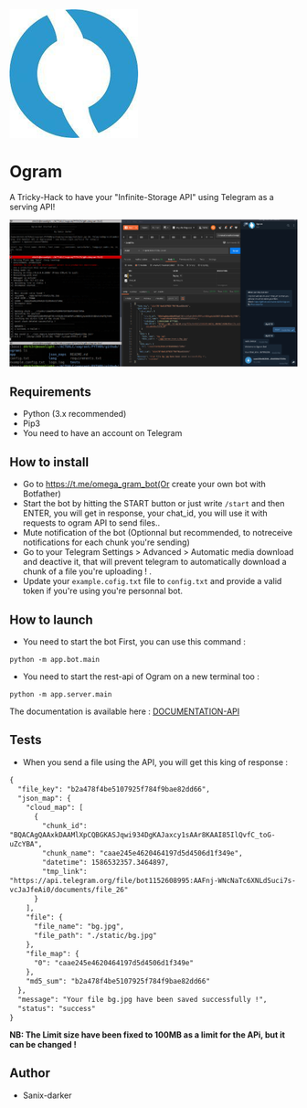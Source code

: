 <img src="./images/logo.jpg" />

# Ogram

A Tricky-Hack to have your "Infinite-Storage API" using Telegram as a serving API!

<img src="./images/demo.png" />

## Requirements

- Python (3.x recommended)
- Pip3
- You need to have an account on Telegram

## How to install

- Go to https://t.me/omega_gram_bot(Or create your own bot with Botfather)
- Start the bot by hitting the START button or just write `/start` and then ENTER, you will get in response, your chat_id, you will use it with requests to ogram API to send files..
- Mute notification of the bot (Optionnal but recommended, to notreceive notifications for each chunk you're sending)
- Go to your Telegram Settings > Advanced > Automatic media download and deactive it, that will prevent telegram to automatically download a chunk of a file you're uploading !
.
- Update your `example.cofig.txt` file to `config.txt` and provide a valid token if you're using you're personnal bot.

## How to launch

- You need to start the bot First, you can use this command :
```shell script
python -m app.bot.main
```

- You need to start the rest-api of Ogram on a new terminal too :
```shell script
python -m app.server.main
```

The documentation is available here : [DOCUMENTATION-API](https://documenter.getpostman.com/view/2696027/SzYgRaw1?version=latest)

## Tests

- When you send a file using the API, you will get this king of response : 
```shell script
{
  "file_key": "b2a478f4be5107925f784f9bae82dd66",
  "json_map": {
    "cloud_map": [
      {
        "chunk_id": "BQACAgQAAxkDAAMlXpCQBGKASJqwi934DgKAJaxcy1sAAr8KAAI85IlQvfC_toG-uZcYBA",
        "chunk_name": "caae245e4620464197d5d4506d1f349e",
        "datetime": 1586532357.3464897,
        "tmp_link": "https://api.telegram.org/file/bot1152608995:AAFnj-WNcNaTc6XNLdSuci7s-vcJaJfeAi0/documents/file_26"
      }
    ],
    "file": {
      "file_name": "bg.jpg",
      "file_path": "./static/bg.jpg"
    },
    "file_map": {
      "0": "caae245e4620464197d5d4506d1f349e"
    },
    "md5_sum": "b2a478f4be5107925f784f9bae82dd66"
  },
  "message": "Your file bg.jpg have been saved successfully !",
  "status": "success"
}
```
**NB: The Limit size have been fixed to 100MB as a limit for the APi, but it can be changed !**

## Author

- Sanix-darker
